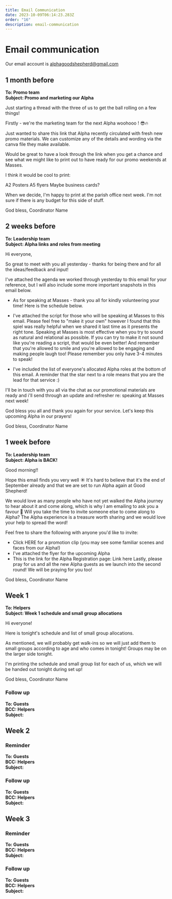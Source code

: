 ```yaml
---
title: Email Communication
date: 2023-10-09T06:14:23.283Z
order: "16"
description: email-communication
---
```


# Email communication

Our email account is alphagoodshepherd@gmail.com


## 1 month before

**To: Promo team**<br>
**Subject: Promo and marketing our Alpha**

Just starting a thread with the three of us to get the ball rolling on a few things!

Firstly - we're the marketing team for the next Alpha woohooo ! 😎🔥

Just wanted to share this link that Alpha recently circulated with fresh new promo materials. We can customize any of the details and wording via the canva file they make available.

Would be great to have a look through the link when you get a chance and see what we might like to print out to have ready for our promo weekends at Masses.

I think it would be cool to print:

A2 Posters 
A5 flyers 
Maybe business cards?

When we decide, I'm happy to print at the parish office next week. I'm not sure if there is any budget for this side of stuff.

God bless,
Coordinator Name


## 2 weeks before

**To: Leadership team**<br>
**Subject: Alpha links and roles from meeting**

Hi everyone,

So great to meet with you all yesterday - thanks for being there and for all the ideas/feedback and input!

I've attached the agenda we worked through yesterday to this email for your reference, but I will also include some more important snapshots in this email below.

- As for speaking at Masses - thank you all for kindly volunteering your time! Here is the schedule below. 

- I've attached the script for those who will be speaking at Masses to this email. Please feel free to "make it your own" however I found that this spiel was really helpful when we shared it last time as it presents the right tone. Speaking at Masses is most effective when you try to sound as natural and relational as possible. If you can try to make it not sound like you're reading a script, that would be even better! And remember that you're allowed to smile and you're allowed to be engaging and making people laugh too! Please remember you only have 3-4 minutes to speak!

- I've included the list of everyone's allocated Alpha roles at the bottom of this email. A reminder that the star next to a role means that you are the lead for that service :) 

I'll be in touch with you all via the chat as our promotional materials are ready and i'll send through an update and refresher re: speaking at Masses next week!

God bless you all and thank you again for your service. Let's keep this upcoming Alpha in our prayers!

God bless,
Coordinator Name


## 1 week before

**To: Leadership team**<br>
**Subject: Alpha is BACK!**

Good morning!!

Hope this email finds you very well ☀ It's hard to believe that it's the end of September already and that we are set to run Alpha again at Good Shepherd! 

We would love as many people who have not yet walked the Alpha journey to hear about it and come along, which is why I am emailing to ask you a favour 🙏 Will you take the time to invite someone else to come along to Alpha? The Alpha experience is a treasure worth sharing and we would love your help to spread the word!

Feel free to share the following with anyone you'd like to invite:
- Click HERE for a promotion clip (you may see some familiar scenes and faces from our Alpha!) 
- I've attached the flyer for the upcoming Alpha 
- This is the link for the Alpha Registration page:  Link here
Lastly, please pray for us and all the new Alpha guests as we launch into the second round! We will be praying for you too!

God bless,
Coordinator Name


## Week 1

**To: Helpers**<br>
**Subject: Week 1 schedule and small group allocations**


Hi everyone!

Here is tonight's schedule and list of small group allocations.

As mentioned, we will probably get walk-ins so we will just add them to small groups according to age and who comes in tonight! Groups may be on the larger side tonight.

I'm printing the schedule and small group list for each of us, which we will be handed out tonight during set up! 

God bless,
Coordinator Name

### Follow up

**To: Guests**<br>
**BCC: Helpers**<br>
**Subject:**

## Week 2

### Reminder

**To: Guests**<br>
**BCC: Helpers**<br>
**Subject:**

### Follow up

**To: Guests**<br>
**BCC: Helpers**<br>
**Subject:**

## Week 3

### Reminder

**To: Guests**<br>
**BCC: Helpers**<br>
**Subject:**

### Follow up

**To: Guests**<br>
**BCC: Helpers**<br>
**Subject:**
